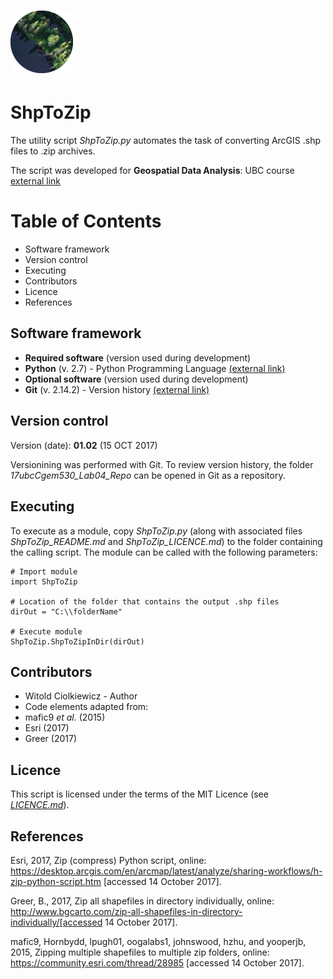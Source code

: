 # ![](./img/deepVector_logo_100.png)

# ShpToZip
The utility script *ShpToZip.py* automates the task of converting ArcGIS .shp files to .zip archives.

The script was developed for **Geospatial Data Analysis**: UBC course [external link](http://mgem.forestry.ubc.ca/courses/gem-530/)

# Table of Contents

- Software framework
- Version control
- Executing
- Contributors
- Licence
- References

<!-- /TOC -->
## Software framework
*   **Required software** (version used during development)
 *   **Python** (v. 2.7) - Python Programming Language [(external link)](https://www.python.org/)
*   **Optional software** (version used during development)
 *   **Git** (v. 2.14.2) - Version history [(external link)](https://git-scm.com/)

## Version control
Version (date): **01.02** (15 OCT 2017)

Versionining was performed with Git.  To review version history, the folder *17ubcCgem530_Lab04_Repo* can be opened in Git as a repository.

## Executing
To execute as a module, copy *ShpToZip.py* (along with associated files *ShpToZip_README.md* and *ShpToZip_LICENCE.md*) to the folder containing the calling script.  The module can be called with the following parameters:

    # Import module
    import ShpToZip

    # Location of the folder that contains the output .shp files
    dirOut = "C:\\folderName"

    # Execute module
    ShpToZip.ShpToZipInDir(dirOut)

## Contributors
*   Witold Ciolkiewicz - Author
* Code elements adapted from:
 * mafic9 *et al.* (2015)
 * Esri (2017)
 * Greer (2017)

## Licence
This script is licensed under the terms of the MIT Licence (see [*LICENCE.md*](LICENCE.md)).

## References
Esri, 2017, Zip (compress) Python script, online: https://desktop.arcgis.com/en/arcmap/latest/analyze/sharing-workflows/h-zip-python-script.htm [accessed 14 October 2017].

Greer, B., 2017, Zip all shapefiles in directory individually, online: http://www.bgcarto.com/zip-all-shapefiles-in-directory-individually/[accessed 14 October 2017].

mafic9, Hornbydd, lpugh01, oogalabs1, johnswood, hzhu, and yooperjb, 2015, Zipping multiple shapefiles to multiple zip folders, online: https://community.esri.com/thread/28985 [accessed 14 October 2017].

